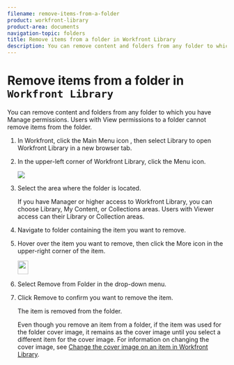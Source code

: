 ```yaml
---
filename: remove-items-from-a-folder
product: workfront-library
product-area: documents
navigation-topic: folders
title: Remove items from a folder in Workfront Library
description: You can remove content and folders from any folder to which you have Manage permissions. Users with View permissions to a folder cannot remove items from the folder.
---
```


# Remove items from a folder in `Workfront Library`

You can remove content and folders from any folder to which you have Manage permissions. Users with View permissions to a folder cannot remove items from the folder.

<ol> 
 <li value="1"> In Workfront, click the Main Menu icon , then select Library to open Workfront Library in a new browser tab. </li> 
 <li value="2"> <p>In the upper-left corner of <span>Workfront Library</span>, click the <span class="bold">Menu</span> icon.</p> <p> <img src="assets/menuicon.png"> </p> </li> 
 <li value="3"> <p>Select the area where the folder is located.</p> <p>If you have Manager or higher access to <span>Workfront Library</span>, you can choose Library, My Content, or Collections areas. Users with Viewer access can their Library or Collection areas.</p> </li> 
 <li value="4">Navigate to folder containing the item you want to remove.</li> 
 <li value="5"> <p>Hover over the item you want to remove, then click the <span class="bold">More</span> icon in the upper-right corner of the item.</p> <p> <img src="assets/more-icon.png" style="width: 24px;height: 31px;"> </p> </li> 
 <li value="6"> <p>Select <span class="bold">Remove from Folder</span> in the drop-down menu.</p> </li> 
 <li value="7"> <p>Click <span class="bold">Remove</span> to confirm you want to remove the item.</p> <p>The item is removed from the folder. </p> <note type="note">
   Even though you remove an item from a folder, if the item was used for the folder cover image, it remains as the cover image until you select a different item for the cover image. For information on changing the cover image, see 
   <a href="../../../workfront-library/content-management/change-cover-image-of-folder.md" class="MCXref xref">Change the cover image on an item in Workfront Library</a>.
  </note> </li> 
</ol>

